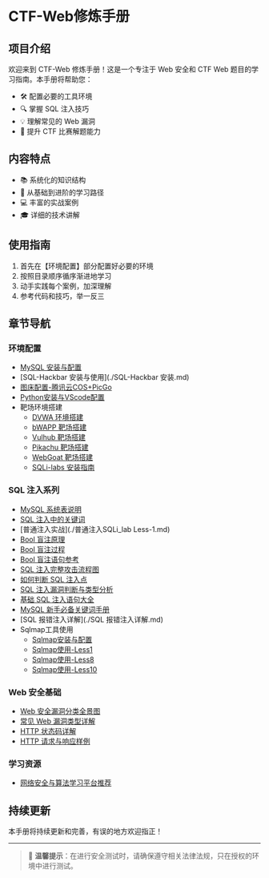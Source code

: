 # CTF-Web修炼手册

## 项目介绍

欢迎来到 CTF-Web 修炼手册！这是一个专注于 Web 安全和 CTF Web 题目的学习指南。本手册将帮助您：

- 🛠️ 配置必要的工具环境
- 🔍 掌握 SQL 注入技巧
- 💡 理解常见的 Web 漏洞
- 🎯 提升 CTF 比赛解题能力

## 内容特点

- 📚 系统化的知识结构
- 🔰 从基础到进阶的学习路径
- 💻 丰富的实战案例
- 🎓 详细的技术讲解

## 使用指南

1. 首先在【环境配置】部分配置好必要的环境
2. 按照目录顺序循序渐进地学习
3. 动手实践每个案例，加深理解
4. 参考代码和技巧，举一反三

## 章节导航

### 环境配置
- [MySQL 安装与配置](./Mysql安装.md)
- [SQL-Hackbar 安装与使用](./SQL-Hackbar 安装.md)
- [图床配置-腾讯云COS+PicGo](./图床配置-腾讯云COS+PicGo.md)
- [Python安装与VScode配置](./Python安装-VScode安装及配置.md)
- 靶场环境搭建
  - [DVWA 环境搭建](./DVWA环境搭建.md)
  - [bWAPP 靶场搭建](./bWAPP靶场搭建.md)
  - [Vulhub 靶场搭建](./Vulhub靶场搭建.md)
  - [Pikachu 靶场搭建](./Pikachu靶场搭建.md)
  - [WebGoat 靶场搭建](./WebGoat靶场搭建.md)
  - [SQLi-labs 安装指南](./Sqli-labs安装指南.md)

### SQL 注入系列
- [MySQL 系统表说明](./Mysql系统表说明.md)
- [SQL 注入中的关键词](./SQL注入中的关键词.md)
- [普通注入实战](./普通注入SQLi_lab Less-1.md)
- [Bool 盲注原理](./bool盲注原理.md)
- [Bool 盲注过程](./bool盲注过程.md)
- [Bool 盲注语句参考](./bool盲注语句参考.md)
- [SQL 注入完整攻击流程图](./SQL注入完整攻击流程图.md)
- [如何判断 SQL 注入点](./如何判断SQL注入点.md)
- [SQL 注入漏洞判断与类型分析](./SQL注入漏洞判断与类型分析.md)
- [基础 SQL 注入语句大全](./基础SQL注入语句大全.md)
- [MySQL 新手必备关键词手册](./MySQL新手必备关键词手册.md)
- [SQL 报错注入详解](./SQL 报错注入详解.md)
- Sqlmap工具使用
  - [Sqlmap安装与配置](./Sqlmap-安装.md)
  - [Sqlmap使用-Less1](./Sqlmap-less1.md)
  - [Sqlmap使用-Less8](./Sqlmap-less8.md)
  - [Sqlmap使用-Less10](./Sqlmap-less10.md)

### Web 安全基础
- [Web 安全漏洞分类全景图](./Web安全漏洞分类全景图（基础总结）.md)
- [常见 Web 漏洞类型详解](./常见Web漏洞类型.md)
- [HTTP 状态码详解](./http状态码.md)
- [HTTP 请求与响应样例](./http请求与响应样例.md)

### 学习资源
- [网络安全与算法学习平台推荐](./网络安全与算法学习平台推荐.md)

## 持续更新

本手册将持续更新和完善，有误的地方欢迎指正！

---

> 🔔 **温馨提示**：在进行安全测试时，请确保遵守相关法律法规，只在授权的环境中进行测试。